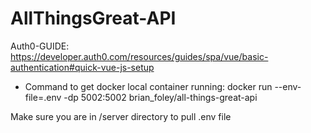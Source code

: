 # AllThingsGreat-API

Auth0-GUIDE: https://developer.auth0.com/resources/guides/spa/vue/basic-authentication#quick-vue-js-setup

- Command to get docker local container running: docker run --env-file=.env -dp 5002:5002 brian_foley/all-things-great-api

Make sure you are in /server directory to pull .env file